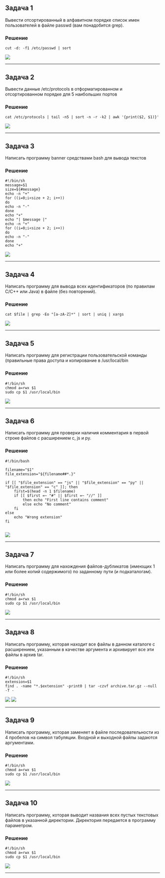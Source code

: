 ## Задача 1

Вывести отсортированный в алфавитном порядке список имен пользователей в файле passwd (вам понадобится grep).

### Решение

```
cut -d: -f1 /etc/passwd | sort
```

<img src="https://github.com/user-attachments/assets/c8417021-8448-48f7-adbf-7edbbc22e4cf">
<hr>

## Задача 2

Вывести данные /etc/protocols в отформатированном и отсортированном порядке для 5 наибольших портов

### Решение

```
cat /etc/protocols | tail -n5 | sort -n -r -k2 | awk '{print($2, $1)}'
```

<img src="https://github.com/user-attachments/assets/23f82735-5872-4e81-8dd3-82548057f686">
<hr>

## Задача 3

Написать программу banner средствами bash для вывода текстов

### Решение

```
#!/bin/sh
message=$1
size=${#message}
echo -n "+"
for ((i=0;i<size + 2; i++))
do
echo -n "-"
done
echo "+"
echo "| $message |"
echo -n "+"
for ((i=0;i<size + 2; i++))
do
echo -n "-"
done
echo "+"
```

<img src="https://github.com/user-attachments/assets/6ad7834d-76bf-4756-ab1f-fe6727d3b2e7">
<hr>

## Задача 4

Написать программу для вывода всех идентификаторов (по правилам C/C++ или Java) в файле (без повторений).

### Решение

```
cat $file | grep -Eo "[a-zA-Z]*" | sort | uniq | xargs
```

<img src="https://github.com/user-attachments/assets/a4110b9c-9ff0-4b02-8a83-f680b2926c0d">
<hr>

## Задача 5

Написать программу для регистрации пользовательской команды (правильные права доступа и копирование в /usr/local/bin

### Решение

```
#!/bin/sh
chmod a=rwx $1
sudo cp $1 /usr/local/bin
```

<img src="https://github.com/user-attachments/assets/ba2b3ff8-af76-442b-a570-dac77fda5c9d">
<hr>

## Задача 6

Написать программу для проверки наличия комментария в первой строке файлов с расширением c, js и py.

### Решение

```
#!/bin/bash

filename="$1"
file_extension="${filename##*.}"

if [[ "$file_extension" == "js" || "$file_extension" == "py" || "$file_extension" == "c" ]]; then
    first=$(head -n 1 $filename) 
	if [[ $first =~ "#" || $first =~ "//" ]]
		then echo "First line contains comment"
		else echo "No comment"
	fi
else 
	echo "Wrong extension"
fi
	
```

<img src="https://github.com/user-attachments/assets/9d0dee0a-03c8-4ce2-97ed-57e737f52315">
<hr>

## Задача 7

Написать программу для нахождения файлов-дубликатов (имеющих 1 или более копий содержимого) по заданному пути (и подкаталогам).

### Решение

```
#!/bin/sh
chmod a=rwx $1
sudo cp $1 /usr/local/bin
```

<img src="https://github.com/user-attachments/assets/ba2b3ff8-af76-442b-a570-dac77fda5c9d">
<hr>

## Задача 8

Написать программу, которая находит все файлы в данном каталоге с расширением, указанным в качестве аргумента и архивирует все эти файлы в архив tar.

### Решение

```
#!/bin/sh
extension=$1
find . -name "*.$extension" -print0 | tar -czvf archive.tar.gz --null -T -
```

<img src="https://github.com/user-attachments/assets/1110930f-6520-4b11-8ad5-ad7dcad5c086">
<img src="https://github.com/user-attachments/assets/d8c2259e-4d08-4cfe-ae2d-49892e436863">
<hr>

## Задача 9

Написать программу, которая заменяет в файле последовательности из 4 пробелов на символ табуляции. Входной и выходной файлы задаются аргументами.

### Решение

```
#!/bin/sh
chmod a=rwx $1
sudo cp $1 /usr/local/bin
```

<img src="https://github.com/user-attachments/assets/ba2b3ff8-af76-442b-a570-dac77fda5c9d">
<hr>

## Задача 10

Написать программу, которая выводит названия всех пустых текстовых файлов в указанной директории. Директория передается в программу параметром.

### Решение

```
#!/bin/sh
chmod a=rwx $1
sudo cp $1 /usr/local/bin
```

<img src="https://github.com/user-attachments/assets/ba2b3ff8-af76-442b-a570-dac77fda5c9d">
<hr>
